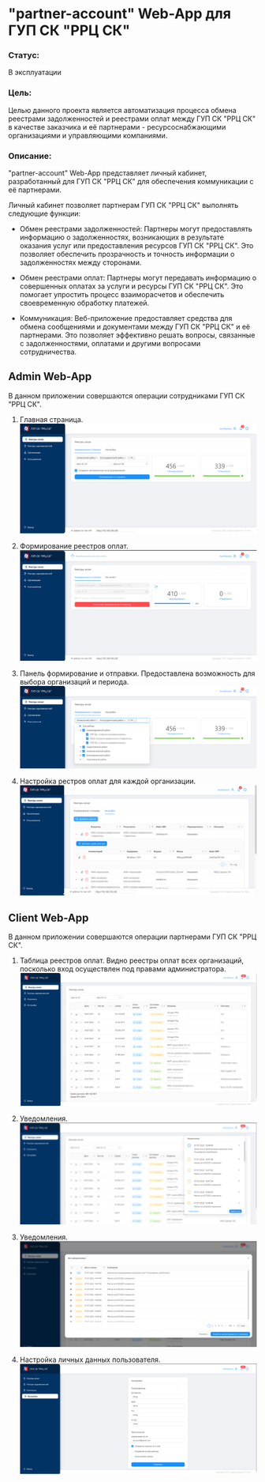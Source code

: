 # "partner-account" Web-App для ГУП СК "РРЦ СК" 
### Статус:
В эксплуатации

### Цель:
Целью данного проекта является автоматизация процесса обмена реестрами задолженностей и реестрами оплат между ГУП СК "РРЦ СК" в качестве заказчика и её партнерами - ресурсоснабжающими организациями и управляющими компаниями.

### Описание:
"partner-account" Web-App представляет личный кабинет, разработанный для ГУП СК "РРЦ СК" для обеспечения коммуникации с её партнерами.

Личный кабинет позволяет партнерам ГУП СК "РРЦ СК" выполнять следующие функции:

- Обмен реестрами задолженностей: Партнеры могут предоставлять информацию о задолженностях, возникающих в результате оказания услуг или предоставления ресурсов ГУП СК "РРЦ СК". Это позволяет обеспечить прозрачность и точность информации о задолженностях между сторонами.

- Обмен реестрами оплат: Партнеры могут передавать информацию о совершенных оплатах за услуги и ресурсы ГУП СК "РРЦ СК". Это помогает упростить процесс взаиморасчетов и обеспечить своевременную обработку платежей.

- Коммуникация: Веб-приложение предоставляет средства для обмена сообщениями и документами между ГУП СК "РРЦ СК" и её партнерами. Это позволяет эффективно решать вопросы, связанные с задолженностями, оплатами и другими вопросами сотрудничества.


## Admin Web-App
В данном приложении совершаются операции сотрудниками ГУП СК "РРЦ СК".

1. Главная страница. 
![](Images/Admin%20App/Admin%20App%20Page%20for%20formation%20and%20sending%20payment%20registers.png)

3. Формирование реестров оплат.
![](Images/Admin%20App/Admin%20App%20Formation%20of%20payment%20registers.png)

4. Панель формирование и отправки. Предоставлена возможность для выбора организаций и периода.
![](Images/Admin%20App/Admin%20App%20Choosing%20organizations.png)

5. Настройка рестров оплат для каждой организации.
![](Images/Admin%20App/Admin%20App%20Payment%20Register%20Settings.png)


## Client Web-App
В данном приложении совершаются операции партнерами ГУП СК "РРЦ СК".

1. Таблица реестров оплат. Видно реестры оплат всех организаций, посколько вход осуществлен под правами администратора.
![](Images/Client%20App/Cliend%20App%20Main%20Page.png)

2. Уведомления.
![](Images/Client%20App/Cliend%20App%20Notidication%20Drop%20Down.png)

3. Уведомления.
![](Images/Client%20App/Client%20App%20Notifications.png)

4. Настройка личных данных пользователя.
![](Images/Client%20App/Client%20App%20Settings.png)
